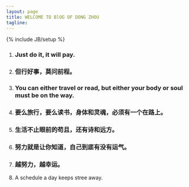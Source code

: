 ```yaml
---
layout: page
title: WELCOME TO BlOG OF DONG ZHOU
tagline: 
---
```

{% include JB/setup %}

1. ### Just do it, it will pay.

2. ### 但行好事，莫问前程。

3. ### You can either travel or read, but either your body or soul must be on the way.

4. ### 要么旅行，要么读书，身体和灵魂，必须有一个在路上。

5. ### 生活不止眼前的苟且，还有诗和远方。

6. ### 努力就是让你知道，自己到底有没有运气。

7. ### 越努力，越幸运。

8. A schedule a day keeps stree away.
